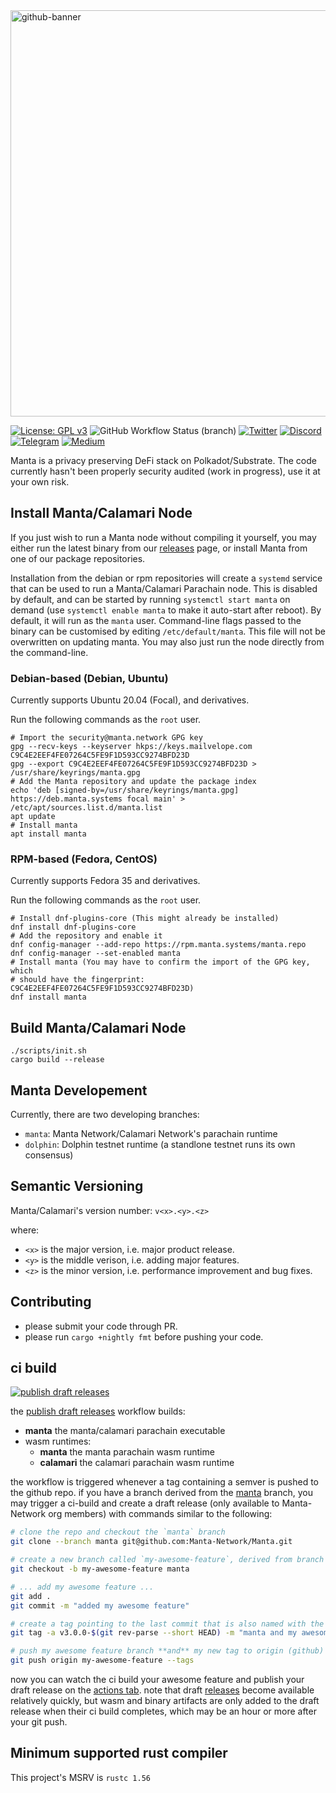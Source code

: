 <a href="https://manta.network">
<img width="650" alt="github-banner" src="https://user-images.githubusercontent.com/720571/119246129-f6f39800-bb4c-11eb-8d9f-d68e9fe482e9.png">
</a>

[![License: GPL v3](https://img.shields.io/badge/License-GPLv3-blue.svg)](https://www.gnu.org/licenses/gpl-3.0)
![GitHub Workflow Status (branch)](https://img.shields.io/github/workflow/status/Manta-Network/Manta/Check%20Build/manta)
[![Twitter](https://img.shields.io/badge/-Twitter-5c5c5c?logo=Twitter)](https://twitter.com/mantanetwork)
[![Discord](https://img.shields.io/badge/Discord-gray?logo=discord)](https://discord.gg/n4QFj4n5vg)
[![Telegram](https://img.shields.io/badge/Telegram-gray?logo=telegram)](https://t.me/mantanetworkofficial)
[![Medium](https://img.shields.io/badge/Medium-gray?logo=medium)](https://mantanetwork.medium.com/)

Manta is a privacy preserving DeFi stack on Polkadot/Substrate. The code currently hasn't been properly security audited (work in progress), use it at your own risk. 

## Install Manta/Calamari Node

If you just wish to run a Manta node without compiling it yourself, you may
either run the latest binary from our
[releases](https://github.com/Manta-Network/Manta/releases) page, or install
Manta from one of our package repositories.

Installation from the debian or rpm repositories will create a `systemd`
service that can be used to run a Manta/Calamari Parachain node. This is disabled by default,
and can be started by running `systemctl start manta` on demand (use
`systemctl enable manta` to make it auto-start after reboot). By default, it
will run as the `manta` user.  Command-line flags passed to the binary can
be customised by editing `/etc/default/manta`. This file will not be
overwritten on updating manta. You may also just run the node directly from
the command-line.

### Debian-based (Debian, Ubuntu)

Currently supports Ubuntu 20.04 (Focal), and derivatives.

Run the following commands as the `root` user.

```
# Import the security@manta.network GPG key
gpg --recv-keys --keyserver hkps://keys.mailvelope.com C9C4E2EEF4FE07264C5FE9F1D593CC9274BFD23D
gpg --export C9C4E2EEF4FE07264C5FE9F1D593CC9274BFD23D > /usr/share/keyrings/manta.gpg
# Add the Manta repository and update the package index
echo 'deb [signed-by=/usr/share/keyrings/manta.gpg] https://deb.manta.systems focal main' > /etc/apt/sources.list.d/manta.list
apt update
# Install manta
apt install manta
```

### RPM-based (Fedora, CentOS)
Currently supports Fedora 35 and derivatives.

Run the following commands as the `root` user.

```
# Install dnf-plugins-core (This might already be installed)
dnf install dnf-plugins-core
# Add the repository and enable it
dnf config-manager --add-repo https://rpm.manta.systems/manta.repo
dnf config-manager --set-enabled manta
# Install manta (You may have to confirm the import of the GPG key, which
# should have the fingerprint: C9C4E2EEF4FE07264C5FE9F1D593CC9274BFD23D)
dnf install manta
```

## Build Manta/Calamari Node
```
./scripts/init.sh
cargo build --release
```

## Manta Developement
Currently, there are two developing branches:
* `manta`: Manta Network/Calamari Network's parachain runtime
* `dolphin`: Dolphin testnet runtime (a standlone testnet runs its own consensus)

## Semantic Versioning
Manta/Calamari's version number:
`v<x>.<y>.<z>`

where:

* `<x>` is the major version, i.e. major product release.
* `<y>` is the middle verison, i.e. adding major features.
* `<z>` is the minor version, i.e. performance improvement and bug fixes.


## Contributing
* please submit your code through PR.
* please run `cargo +nightly fmt` before pushing your code.

## ci build

[![publish draft releases](https://github.com/Manta-Network/Manta/actions/workflows/publish-draft-releases.yml/badge.svg?branch=manta)](https://github.com/Manta-Network/Manta/actions/workflows/publish-draft-releases.yml)

the [publish draft releases](https://github.com/Manta-Network/Manta/blob/manta/.github/workflows/publish-draft-releases.yml) workflow builds:

* **manta** the manta/calamari parachain executable
* wasm runtimes:
  * **manta** the manta parachain wasm runtime
  * **calamari** the calamari parachain wasm runtime

the workflow is triggered whenever a tag containing a semver is pushed to the github repo. if you have a branch derived from the [manta](https://github.com/Manta-Network/Manta/tree/manta) branch, you may trigger a ci-build and create a draft release (only available to Manta-Network org members) with commands similar to the following:

```bash
# clone the repo and checkout the `manta` branch
git clone --branch manta git@github.com:Manta-Network/Manta.git

# create a new branch called `my-awesome-feature`, derived from branch `manta` which contains the ci build workflow
git checkout -b my-awesome-feature manta

# ... add my awesome feature ...
git add .
git commit -m "added my awesome feature"

# create a tag pointing to the last commit that is also named with the semver and latest commit sha `v3.0.0-<short-git-sha>` (eg: `v3.0.0-abcd123`)
git tag -a v3.0.0-$(git rev-parse --short HEAD) -m "manta and my awesome feature"

# push my awesome feature branch **and** my new tag to origin (github)
git push origin my-awesome-feature --tags
```

now you can watch the ci build your awesome feature and publish your draft release on the [actions tab](https://github.com/Manta-Network/Manta/actions/workflows/publish-draft-releases.yml). note that draft [releases](https://github.com/Manta-Network/Manta/releases) become available relatively quickly, but wasm and binary artifacts are only added to the draft release when their ci build completes, which may be an hour or more after your git push.

## Minimum supported rust compiler

This project's MSRV is `rustc 1.56`